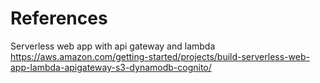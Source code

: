 # References

Serverless web app with api gateway and lambda
https://aws.amazon.com/getting-started/projects/build-serverless-web-app-lambda-apigateway-s3-dynamodb-cognito/
